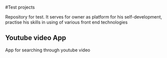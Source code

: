 #Test projects

Repository for test. It serves for owner as platform for his self-development, practise his skills in using of various front end technologies

## Youtube video App

App for searching through youtube video